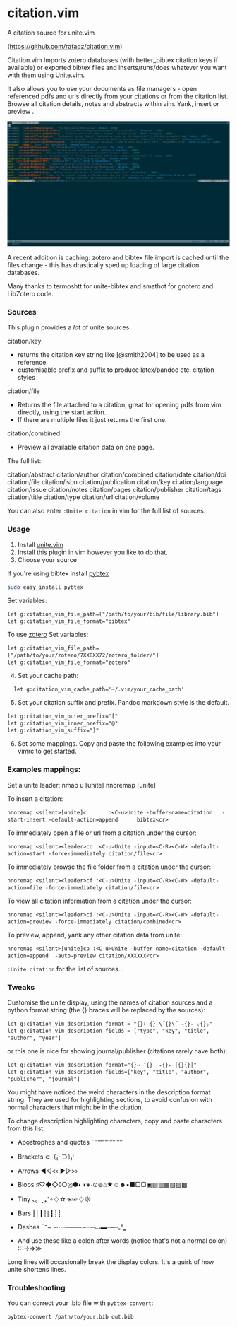 citation.vim
============

A citation source for unite.vim

(https://github.com/rafaqz/citation.vim)

Citation.vim Imports zotero databases (with better_bibtex citation keys if
available) or exported bibtex files and inserts/runs/does whatever you want with
them using Unite.vim.

It also allows you to use your documents as file managers - open referenced pdfs
and urls directly from your citations or from the citation list. Browse all
citation details, notes and abstracts within vim. Yank, insert or preview .

![Citation.vim screenshot](screenshot.png?raw=true "Citation.vim screenshot")

A recent addition is caching: zotero and bibtex file import is cached until the
files change - this has drastically sped up loading of large citation databases.

Many thanks to termoshtt for unite-bibtex and smathot for gnotero and LibZotero code.


### Sources

This plugin provides a *lot* of unite sources.

citation/key
- returns the citation key string like [@smith2004] to be used as a reference.
- customisable prefix and suffix to produce latex/pandoc etc. citation styles

citation/file
- Returns the file attached to a citation, great for opening pdfs from vim
  directly, using the start action.
- If there are multiple files it just returns the first one.

citation/combined
- Preview all available citation data on one page.

The full list:

citation/abstract
citation/author
citation/combined
citation/date
citation/doi
citation/file
citation/isbn
citation/publication
citation/key
citation/language
citation/issue
citation/notes
citation/pages
citation/publisher
citation/tags
citation/title
citation/type
citation/url
citation/volume

You can also enter `:Unite citation` in vim for the full list of sources.

### Usage

1. Install [unite.vim](https://github.com/Shougo/unite.vim)
2. Install this plugin in vim however you like to do that.
3. Choose your source

If you're using bibtex install [pybtex](http://pypi.python.org/pypi/pybtex)

```bash
sudo easy_install pybtex
```

  Set variables:

```vimscript
let g:citation_vim_file_path=["/path/to/your/bib/file/library.bib"]
let g:citation_vim_file_format="bibtex"
```

To use [zotero](https://www.zotero.org/)
  Set variables:

```vimscript
let g:citation_vim_file_path=["/path/to/your/zotero/7XX8XX72/zotero_folder/"]
let g:citation_vim_file_format="zotero"
```

4. Set your cache path:

```vimscript
  let g:citation_vim_cache_path='~/.vim/your_cache_path'
```

5. Set your citation suffix and prefix. Pandoc markdown style is the default.

```vimscript
let g:citation_vim_outer_prefix="["
let g:citation_vim_inner_prefix="@"
let g:citation_vim_suffix="]"
```

6. Set some mappings. Copy and paste the following examples into your vimrc to get started.


### Examples mappings:

Set a unite leader:
nmap <leader>u [unite]
nnoremap [unite] <nop>

To insert a citation:

```vimscript
nnoremap <silent>[unite]c       :<C-u>Unite -buffer-name=citation   -start-insert -default-action=append      bibtex<cr>
```

To immediately open a file or url from a citation under the cursor:

```vimscript
nnoremap <silent><leader>co :<C-u>Unite -input=<C-R><C-W> -default-action=start -force-immediately citation/file<cr>
```

To immediately browse the file folder from a citation under the cursor:

```vimscript
nnoremap <silent><leader>cf :<C-u>Unite -input=<C-R><C-W> -default-action=file -force-immediately citation/file<cr>
```

To view all citation information from a citation under the cursor:

```vimscript
nnoremap <silent><leader>ci :<C-u>Unite -input=<C-R><C-W> -default-action=preview -force-immediately citation/combined<cr>
```



To preview, append, yank any other citation data from unite:

```vimscript
nnoremap <silent>[unite]cp :<C-u>Unite -buffer-name=citation -default-action=append  -auto-preview citation/XXXXXX<cr>
```

`:Unite citation` for the list of sources...



### Tweaks 

Customise the unite display, using the names of citation sources and a python
format string (the {} braces will be replaced by the sources):

```vimscript
let g:citation_vim_description_format = "{}∶ {} \˝{}\˝ ₋{}₋ ₍{}₎"
let g:citation_vim_description_fields = ["type", "key", "title", "author", "year"]
```

or this one is nice for showing journal/publisher (citations rarely have both):

```vimscript
let g:citation_vim_description_format="{}→ ′{}′ ₊{}₊ │{}{}│"
let g:citation_vim_description_fields=["key", "title", "author", "publisher", "journal"]
```

You might have noticed the weird characters in the description format string.
They are used for highlighting sections, to avoid confusion with
normal characters that might be in the citation.

To change description highlighting characters, copy and paste characters from this list:
- Apostrophes and quotes  ˝‘’‛“”‟′″‴‵‶‷
- Brackets                ⊂〔₍⁽     ⊃〕₎⁾ 
- Arrows                  ◀◁<‹    ▶▷>› 
- Blobs                   ♯♡◆◇◊○◎●◐◑∗∙⊙⊚⌂★☺☻▪■□▢▣▤▥▦▧▨▩
- Tiny                    、。‸₊⁺∘♢☆☜☞♢☼
- Bars                    ‖│┃┆∥┇┊┋
- Dashes                  ‾⁻−₋‐⋯┄–—―∼┈─▭▬┉━┅₌⁼‗

- And use these like a colon after words (notice that's not a normal colon)
        ∶∷→⇒≫ 

Long lines will occasionally break the display colors. It's a quirk of how unite
shortens lines.

### Troubleshooting

You can correct your .bib file with `pybtex-convert`:

    pybtex-convert /path/to/your.bib out.bib

